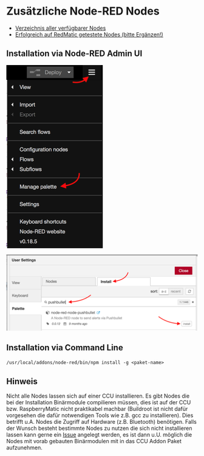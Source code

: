# Zusätzliche Node-RED Nodes

* [Verzeichnis aller verfügbarer Nodes](https://flows.nodered.org/?type=node&num_pages=1)
* [Erfolgreich auf RedMatic getestete Nodes (bitte Ergänzen!)](Erfolgreich-getestete-Nodes)

## Installation via Node-RED Admin UI

![](images/node-install-1.png)

![](images/node-install-2.png)


## Installation via Command Line

`/usr/local/addons/node-red/bin/npm install -g <paket-name>`


## Hinweis 

Nicht alle Nodes lassen sich auf einer CCU installieren. Es gibt Nodes die bei der Installation Binärmodule compilieren 
müssen, dies ist auf der CCU bzw. RaspberryMatic nicht praktikabel machbar (Buildroot ist nicht dafür vorgesehen die 
dafür notwendigen Tools wie z.B. gcc zu installieren). Dies betrifft u.A. Nodes die Zugriff auf Hardware (z.B. 
Bluetooth) benötigen. Falls der Wunsch besteht bestimmte Nodes zu nutzen die sich nicht installieren lassen kann gerne 
ein [Issue](https://github.com/hobbyquaker/ccu-addon-node-red/issues) angelegt werden, es ist dann u.U. möglich die 
Nodes mit vorab gebauten Binärmodulen mit in das CCU Addon Paket aufzunehmen.

